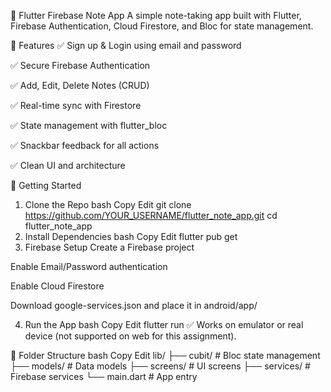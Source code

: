 📝 Flutter Firebase Note App
A simple note-taking app built with Flutter, Firebase Authentication, Cloud Firestore, and Bloc for state management.

📱 Features
✅ Sign up & Login using email and password

✅ Secure Firebase Authentication

✅ Add, Edit, Delete Notes (CRUD)

✅ Real-time sync with Firestore

✅ State management with flutter_bloc

✅ Snackbar feedback for all actions

✅ Clean UI and architecture

🚀 Getting Started
1. Clone the Repo
   bash
   Copy
   Edit
   git clone https://github.com/YOUR_USERNAME/flutter_note_app.git
   cd flutter_note_app
2. Install Dependencies
   bash
   Copy
   Edit
   flutter pub get
3. Firebase Setup
   Create a Firebase project

Enable Email/Password authentication

Enable Cloud Firestore

Download google-services.json and place it in android/app/

4. Run the App
   bash
   Copy
   Edit
   flutter run
   ✅ Works on emulator or real device (not supported on web for this assignment).

📂 Folder Structure
bash
Copy
Edit
lib/
├── cubit/         # Bloc state management
├── models/        # Data models
├── screens/       # UI screens
├── services/      # Firebase services
└── main.dart      # App entry